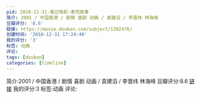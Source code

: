 ```yaml
---
pid: 2010-12-31-看过电影-麦兜故事
简介: 2001 / 中国香港 / 剧情 喜剧 动画 / 袁建滔 / 李晋纬 林海峰
豆瓣评分: '8.6'
链接: https://movie.douban.com/subject/1302476/
创建时间: '2010-12-31 17:24:40'
我的评分: '3'
标签: 动画
评论:
tags: [douban]
categories: [timeline]
---
```

简介:2001 / 中国香港 / 剧情 喜剧 动画 / 袁建滔 / 李晋纬 林海峰
豆瓣评分:8.6
[链接](https://movie.douban.com/subject/1302476/)
我的评分:3
标签:动画
评论:
